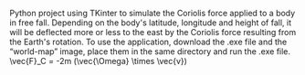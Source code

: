 Python project using TKinter to simulate the Coriolis force applied to a body in free fall. Depending on the body's latitude, longitude and height of fall, it will be deflected more or less to the east by the Coriolis force resulting from the Earth's rotation.
To use the application, download the .exe file and the “world-map” image, place them in the same directory and run the .exe file.
\vec{F}_C = -2m (\vec{\Omega} \times \vec{v})
